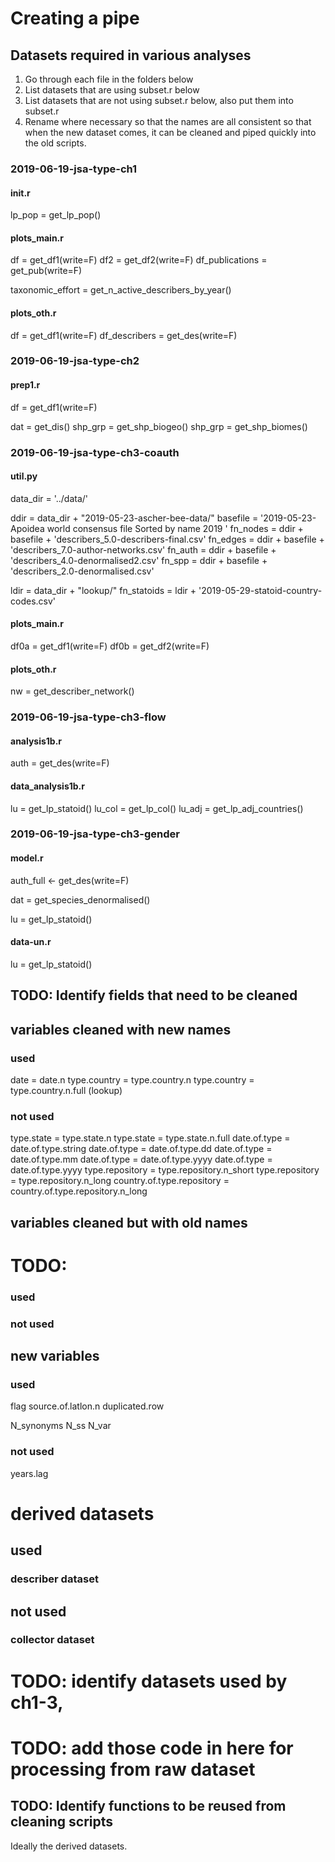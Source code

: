 # Creating a pipe

## Datasets required in various analyses

1. Go through each file in the folders below
2. List datasets that are using subset.r below
3. List datasets that are not using subset.r below, also put them into subset.r
4. Rename where necessary so that the names are all consistent so that when the new dataset comes, it can be cleaned and piped quickly into the old scripts.



### 2019-06-19-jsa-type-ch1

#### init.r
lp_pop = get_lp_pop()

#### plots_main.r
df = get_df1(write=F)
df2 = get_df2(write=F)
df_publications = get_pub(write=F)

taxonomic_effort = get_n_active_describers_by_year()

#### plots_oth.r
df = get_df1(write=F)
df_describers = get_des(write=F)



### 2019-06-19-jsa-type-ch2

#### prep1.r
df = get_df1(write=F)

dat = get_dis()
shp_grp = get_shp_biogeo()
shp_grp = get_shp_biomes()



### 2019-06-19-jsa-type-ch3-coauth

#### util.py
data_dir = '../data/'

ddir = data_dir + "2019-05-23-ascher-bee-data/"
basefile = '2019-05-23-Apoidea world consensus file Sorted by name 2019 '
fn_nodes = ddir + basefile + 'describers_5.0-describers-final.csv'
fn_edges = ddir + basefile + 'describers_7.0-author-networks.csv' 
fn_auth = ddir + basefile + 'describers_4.0-denormalised2.csv'
fn_spp = ddir + basefile + 'describers_2.0-denormalised.csv'

ldir = data_dir + "lookup/"
fn_statoids = ldir + '2019-05-29-statoid-country-codes.csv'

#### plots_main.r
df0a = get_df1(write=F)
df0b = get_df2(write=F)

#### plots_oth.r
nw = get_describer_network()


### 2019-06-19-jsa-type-ch3-flow

#### analysis1b.r
auth = get_des(write=F)

#### data_analysis1b.r
lu = get_lp_statoid()
lu_col = get_lp_col()
lu_adj = get_lp_adj_countries()

### 2019-06-19-jsa-type-ch3-gender

#### model.r
auth_full <- get_des(write=F)

dat = get_species_denormalised()

lu = get_lp_statoid()

#### data-un.r
lu = get_lp_statoid()



## TODO: Identify fields that need to be cleaned

## variables cleaned with new names

### used
date = date.n
type.country = type.country.n
type.country = type.country.n.full (lookup)

### not used
type.state = type.state.n
type.state = type.state.n.full
date.of.type = date.of.type.string
date.of.type = date.of.type.dd
date.of.type = date.of.type.mm
date.of.type = date.of.type.yyyy
date.of.type = date.of.type.yyyy
type.repository = type.repository.n_short
type.repository = type.repository.n_long 
country.of.type.repository = country.of.type.repository.n_long

## variables cleaned but with old names


# TODO:
### used


### not used



## new variables
### used
flag
source.of.latlon.n
duplicated.row

N_synonyms
N_ss
N_var

### not used
years.lag

# derived datasets

## used
### describer dataset


## not used
### collector dataset

# TODO: identify datasets used by ch1-3, 
# TODO: add those code in here for processing from raw dataset

## TODO: Identify functions to be reused from cleaning scripts

Ideally the derived datasets.